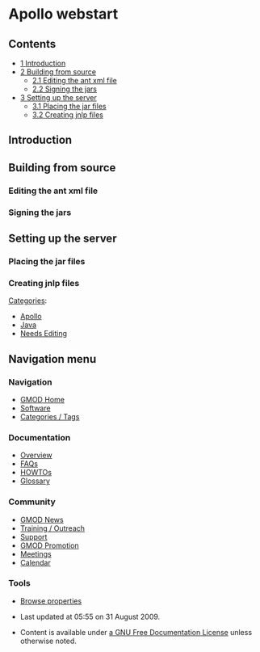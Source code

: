 



<span id="top"></span>




# <span dir="auto">Apollo webstart</span>










## Contents



- [<span class="tocnumber">1</span>
  <span class="toctext">Introduction</span>](#Introduction)
- [<span class="tocnumber">2</span> <span class="toctext">Building from
  source</span>](#Building_from_source)
  - [<span class="tocnumber">2.1</span> <span class="toctext">Editing
    the ant xml file</span>](#Editing_the_ant_xml_file)
  - [<span class="tocnumber">2.2</span> <span class="toctext">Signing
    the jars</span>](#Signing_the_jars)
- [<span class="tocnumber">3</span> <span class="toctext">Setting up the
  server</span>](#Setting_up_the_server)
  - [<span class="tocnumber">3.1</span> <span class="toctext">Placing
    the jar files</span>](#Placing_the_jar_files)
  - [<span class="tocnumber">3.2</span> <span class="toctext">Creating
    jnlp files</span>](#Creating_jnlp_files)



## <span id="Introduction" class="mw-headline">Introduction</span>

## <span id="Building_from_source" class="mw-headline">Building from source</span>

### <span id="Editing_the_ant_xml_file" class="mw-headline">Editing the ant xml file</span>

### <span id="Signing_the_jars" class="mw-headline">Signing the jars</span>

## <span id="Setting_up_the_server" class="mw-headline">Setting up the server</span>

### <span id="Placing_the_jar_files" class="mw-headline">Placing the jar files</span>

### <span id="Creating_jnlp_files" class="mw-headline">Creating jnlp files</span>




[Categories](Special%3ACategories "Special%3ACategories"):

- [Apollo](Category%3AApollo "Category%3AApollo")
- [Java](Category%3AJava "Category%3AJava")
- [Needs Editing](Category%3ANeeds_Editing "Category%3ANeeds Editing")






## Navigation menu









### Navigation



- <span id="n-GMOD-Home">[GMOD Home](Main_Page)</span>
- <span id="n-Software">[Software](GMOD_Components)</span>
- <span id="n-Categories-.2F-Tags">[Categories /
  Tags](Categories)</span>




### Documentation



- <span id="n-Overview">[Overview](Overview)</span>
- <span id="n-FAQs">[FAQs](Category%3AFAQ)</span>
- <span id="n-HOWTOs">[HOWTOs](Category%3AHOWTO)</span>
- <span id="n-Glossary">[Glossary](Glossary)</span>




### Community



- <span id="n-GMOD-News">[GMOD News](GMOD_News)</span>
- <span id="n-Training-.2F-Outreach">[Training /
  Outreach](Training_and_Outreach)</span>
- <span id="n-Support">[Support](Support)</span>
- <span id="n-GMOD-Promotion">[GMOD Promotion](GMOD_Promotion)</span>
- <span id="n-Meetings">[Meetings](Meetings)</span>
- <span id="n-Calendar">[Calendar](Calendar)</span>




### Tools

- <span id="t-smwbrowselink"><a href="Special%253ABrowse/Apollo_webstart" rel="smw-browse">Browse
  properties</a></span>



- <span id="footer-info-lastmod">Last updated at 05:55 on 31 August
  2009.</span>
<!-- - <span id="footer-info-viewcount">13,492 page views.</span> -->
- <span id="footer-info-copyright">Content is available under
  <a href="http://www.gnu.org/licenses/fdl-1.3.html" class="external"
  rel="nofollow">a GNU Free Documentation License</a> unless otherwise
  noted.</span>

<!-- -->



<!-- -->




